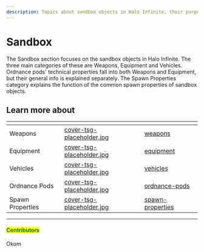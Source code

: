 ```yaml
---
description: Topics about sandbox objects in Halo Infinite, their purposes and properties.
---
```


# Sandbox

The Sandbox section focuses on the sandbox objects in Halo Infinite. The three main categories of these are Weapons, Equipment and Vehicles. Ordnance pods' technical properties fall into both Weapons and Equipment, but their general info is explained separately. The Spawn Properties category explains the function of the common spawn properties of sandbox objects.



## Learn more about

<table data-view="cards"><thead><tr><th></th><th data-hidden data-card-cover data-type="files"></th><th data-hidden data-card-target data-type="content-ref"></th></tr></thead><tbody><tr><td>Weapons</td><td><a href="../../../.gitbook/assets/cover-tsg-placeholder.jpg">cover-tsg-placeholder.jpg</a></td><td><a href="weapons/">weapons</a></td></tr><tr><td>Equipment</td><td><a href="../../../.gitbook/assets/cover-tsg-placeholder.jpg">cover-tsg-placeholder.jpg</a></td><td><a href="equipment/">equipment</a></td></tr><tr><td>Vehicles</td><td><a href="../../../.gitbook/assets/cover-tsg-placeholder.jpg">cover-tsg-placeholder.jpg</a></td><td><a href="vehicles/">vehicles</a></td></tr><tr><td>Ordnance Pods</td><td><a href="../../../.gitbook/assets/cover-tsg-placeholder.jpg">cover-tsg-placeholder.jpg</a></td><td><a href="ordnance-pods/">ordnance-pods</a></td></tr><tr><td>Spawn Properties</td><td><a href="../../../.gitbook/assets/cover-tsg-placeholder.jpg">cover-tsg-placeholder.jpg</a></td><td><a href="spawn-properties/">spawn-properties</a></td></tr></tbody></table>



***

#### <mark style="color:green;">Contributors</mark>

Okom
